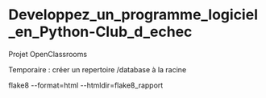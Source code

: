 # Developpez_un_programme_logiciel_en_Python-Club_d_echec
Projet OpenClassrooms 

Temporaire : créer un repertoire /database à la racine 

 flake8 --format=html --htmldir=flake8_rapport
